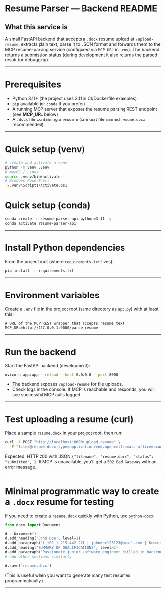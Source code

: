 # Resume Parser — Backend README

## What this service is

A small FastAPI backend that accepts a `.docx` resume upload at `/upload-resume`, extracts plain text, parse it to JSON format and forwards them to the MCP resume-parsing service (configured via `MCP_URL` in `.env`). The backend returns a submission status (during development it also returns the parsed result for debugging).

---

# Prerequisites

* Python 3.11+ (the project uses 3.11 in CI/Dockerfile examples)
* `pip` available (or `conda` if you prefer)
* A running MCP server that exposes the resume parsing REST endpoint (see **MCP\_URL** below)
* A `.docx` file containing a resume (one test file named `resume.docx` recommended)

---

# Quick setup (venv)

```bash
# create and activate a venv
python -m venv .venv
# macOS / Linux
source .venv/bin/activate
# Windows PowerShell
.\.venv\Scripts\Activate.ps1
```

# Quick setup (conda)

```bash
conda create -n resume-parser-api python=3.11 -y
conda activate resume-parser-api
```

---

# Install Python dependencies

From the project root (where `requirements.txt` lives):

```bash
pip install -r requirements.txt
```

---

# Environment variables

Create a `.env` file in the project root (same directory as `app.py`) with at least this:

```env
# URL of the MCP REST wrapper that accepts resume text
MCP_URL=http://127.0.0.1:9000/parse_resume
```

---

# Run the backend

Start the FastAPI backend (development):

```bash
uvicorn app:app --reload --host 0.0.0.0 --port 8000
```

* The backend exposes `/upload-resume` for file uploads.
* Check logs in the console. If MCP is reachable and responds, you will see successful MCP calls logged.

---

# Test uploading a resume (curl)

Place a sample `resume.docx` in your project root, then run:

```bash
curl -X POST "http://localhost:8000/upload-resume" \
  -F "file=@resume.docx;type=application/vnd.openxmlformats-officedocument.wordprocessingml.document"
```

Expected: HTTP 200 with JSON `{"filename": "resume.docx", "status": "submitted", }`. If MCP is unavailable, you'll get a `502 Bad Gateway` with an error message.

---

# Minimal programmatic way to create a `.docx` resume for testing

If you need to create a `resume.docx` quickly with Python, use `python-docx`:

```python
from docx import Document

d = Document()
d.add_heading('John Doe', level=1)
d.add_paragraph('( +02 ) 215-442-221 | johndoe123123@gmail.com | Kuwait')
d.add_heading('SUMMARY OF QUALIFICATIONS', level=2)
d.add_paragraph('Passionate junior software engineer skilled in backend and cloud development...')
# add other sections similarly

d.save('resume.docx')
```

(This is useful when you want to generate many test resumes programmatically.)

---
